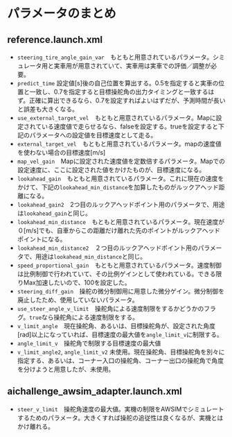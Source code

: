 # パラメータのまとめ

## reference.launch.xml
- `steering_tire_angle_gain_var`　もともと用意されているパラメータ。シミュレータ用と実車用が用意されていて、実車用は実車での評価／調整が必要。
- `predict_time` 設定値[s]後の自己位置を算出する。0.5を指定すると実車の位置と一致し、0.7を指定すると目標操舵角の出力タイミングと一致するはず。正確に算出できるなら、0.7を設定すればよいはずだが、予測時間が長いと誤差も大きくなる。
- `use_external_target_vel`　もともと用意されているパラメータ。Mapに設定されている速度値で走らせるなら、falseを設定する。trueを設定すると下記のパラメータへの設定値を目標速度として走る。
- `external_target_vel`　もともと用意されているパラメータ。mapの速度値を使わない場合の目標速度[m/s]
- `map_vel_gain`　Mapに設定された速度値を定数倍するパラメータ。Mapでの設定速度に、ここに設定された値をかけたものが、目標速度になる。
- `lookahead_gain`　もともと用意されているパラメータ。これに現在の速度をかけて、下記の`lookahead_min_distance`を加算したものがルックアヘッド距離になる。
- `lookahead_gain2`　2つ目のルックアヘッドポイント用のパラメータで、用途は`lookahead_gain`と同じ。
- `lookahead_min_distance`　もともと用意されているパラメータ。現在速度が０[m/s]でも、自車からこの距離だけ離れた先のポイントがルックアヘッドポイントになる。
- `lookahead_min_distance2`　２つ目のルックアヘッドポイント用のパラメータで、用途は`lookahead_min_distance`と同じ。
- `speed_proportional_gain`　もともと用意されているパラメータ。速度制御は比例制御で行われていて、その比例ゲインとして使われている。できる限りMax加速したいので、100を設定した。
- `steering_diff_gain`　操舵の微分制御用に用意した微分ゲイン。微分制御を廃止したため、使用していないパラメータ。
- `use_steer_angle_v_limit`　操舵角による速度制限をするかどうかのフラグ。`true`なら操舵角による速度制限をする。
- `v_limit_angle`　現在操舵角、あるいは、目標操舵角が、設定された角度[rad]以上になっていれば、目標速度の最大値を`angle_limit_v`に制限する。
- `angle_limit_v`　操舵角で制限する目標速度の最大値
- `v_limit_angle2`, `angle_limit_v2` 未使用。現在操舵角、目標操舵角を別々に指定する、あるいは、コーナー入口の操舵角、コーナー出口の操舵角で角度を分けようと用意したが、未使用。

## aichallenge_awsim_adapter.launch.xml
- `steer_v_limit`　操舵角速度の最大値。実機の制限をAWSIMでシミュレートするためのパラメータ。大きくすれば操舵の追従性は良くなるが、実機とはかけ離れる。
